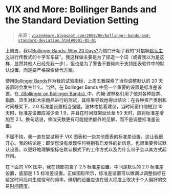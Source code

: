 <!--yml

类别：未分类

日期：2024-05-18 18:34:18

-->

# VIX and More: Bollinger Bands and the Standard Deviation Setting

> 来源：[`vixandmore.blogspot.com/2008/06/bollinger-bands-and-standard-deviation.html#0001-01-01`](http://vixandmore.blogspot.com/2008/06/bollinger-bands-and-standard-deviation.html#0001-01-01)

上周五，我以[Bollinger Bands: Why 20 Days?](http://vixandmore.blogspot.com/2008/06/bollinger-bands-why-20-days.html)为借口开始了我的“对猖獗[默认主义](http://vixandmore.blogspot.com/search/label/defaultism)进行传教式的十字军东征”。我这样做主要是为了捏造一个词（或者我以为是这样，显然其他人已经先我一步），但也是为了警告不要倾向于支持图表软件中的默认设置，而是要严格探索替代方案。

使用[Bollinger Bands](http://vixandmore.blogspot.com/search/label/Bollinger%20bands)作为我的试验指标，上周五我探索了当你调整默认的 20 天设置时会发生什么。当然，在 Bollinger Bands 中另一个重要的设置是标准差设置。在[《Bollinger on Bollinger Bands》](http://www.amazon.com/Bollinger-Bands-John/dp/0071373683)中，约翰·波林格引用了他对各种股票、指数、货币对和大宗商品进行的测试，其结果导致他得出结论：在各种资产类别和时间框架下，2.0 标准差设置相当强健。波林格接着建议，当时间窗口缩短到 10 天时，标准差设置应减少至 1.9，并且在时间框架延长至 50 天时，应将标准差增加至 2.1。换句话说，修改天数更有可能提供额外的见解，而不是调整标准差设置。

不屈不挠，我一直在尝试用于 VIX 图表和一些其他图表的标准差设置，这让我很开心。我的结论是：即使您没有发现任何特别有启发性的新信息，也很重要尝试默认设置，以更好地理解指标在默认模式下的工作方式以及为什么带子会以其方式起作用。

在下面的 VIX 图中，我在顶部包含了 2.5 标准差设置，中间是默认的 2.0 标准差设置，底部是 1.5 标准差设置。正如图形所示，标准差设置可以微调以调整指标在给定时间段内生成信号的频率。确切的设置应该在很大程度上取决于个人偏好的交易[时间跨度](http://vixandmore.blogspot.com/search/label/time%20horizon)。
